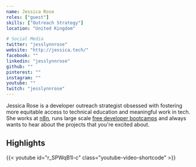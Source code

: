 ```yaml
---
name: Jessica Rose
roles: ["guest"]
skills: ["Outreach Strategy"]
location: "United Kingdom"

# Social Media
twitter: "jesslynnrose"
website: "http://jessica.tech/"
facebook: ""
linkedin: "jesslynnrose"
github: ""
pinterest: ""
instagram: ""
youtube: ""
twitch: "jesslynnrose"
---
```


Jessica Rose is a developer outreach strategist obsessed with fostering more equitable access 
to technical education and meaningful work in tech. She works at [n8n](https://n8n.io/), runs large scale [free 
developer bootcamps](https://www.freecodecamp.org/news/author/jessica/) and always wants to hear about the projects that you're excited about.

<!--more-->

## Highlights

{{< youtube id="r_SPWqB1l-c" class="youtube-video-shortcode" >}}

